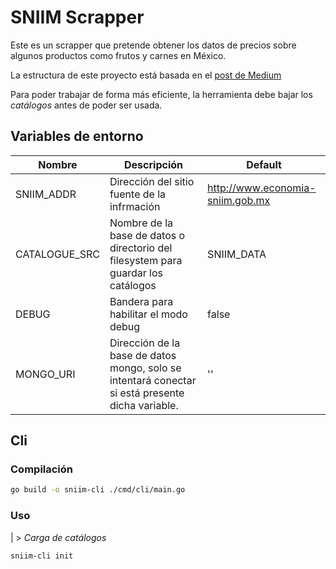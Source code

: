 # SNIIM Scrapper

Este es un scrapper que pretende obtener los datos de precios sobre algunos productos como frutos y carnes en México.

La estructura de este proyecto está basada en el [post de Medium](https://medium.com/geekculture/how-to-structure-your-project-in-golang-the-backend-developers-guide-31be05c6fdd9)

Para poder trabajar de forma más eficiente, la herramienta debe bajar los *catálogos* antes de poder ser usada.


## Variables de entorno

| Nombre | Descripción | Default |
|--|--|--|
| SNIIM_ADDR | Dirección del sitio fuente de la infrmación | http://www.economia-sniim.gob.mx |
| CATALOGUE_SRC | Nombre de la base de datos o directorio del  filesystem para guardar los catálogos | SNIIM_DATA |
| DEBUG | Bandera para habilitar el modo debug | false |
| MONGO_URI | Dirección de la base de datos mongo, solo se intentará conectar si está presente dicha variable. | '' |

## Cli

### Compilación
```bash
go build -o sniim-cli ./cmd/cli/main.go
```

### Uso

| > *Carga de catálogos*

```bash
sniim-cli init
```